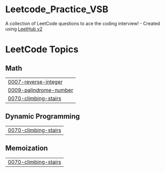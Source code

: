 # Leetcode_Practice_VSB
A collection of LeetCode questions to ace the coding interview! - Created using [LeetHub v2](https://github.com/arunbhardwaj/LeetHub-2.0)

<!---LeetCode Topics Start-->
# LeetCode Topics
## Math
|  |
| ------- |
| [0007-reverse-integer](https://github.com/RavishankarGanesan/Leetcode_Practice_VSB/tree/master/0007-reverse-integer) |
| [0009-palindrome-number](https://github.com/RavishankarGanesan/Leetcode_Practice_VSB/tree/master/0009-palindrome-number) |
| [0070-climbing-stairs](https://github.com/RavishankarGanesan/Leetcode_Practice_VSB/tree/master/0070-climbing-stairs) |
## Dynamic Programming
|  |
| ------- |
| [0070-climbing-stairs](https://github.com/RavishankarGanesan/Leetcode_Practice_VSB/tree/master/0070-climbing-stairs) |
## Memoization
|  |
| ------- |
| [0070-climbing-stairs](https://github.com/RavishankarGanesan/Leetcode_Practice_VSB/tree/master/0070-climbing-stairs) |
<!---LeetCode Topics End-->